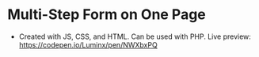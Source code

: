 # Multi-Step Form on One Page
- Created with JS, CSS, and HTML. Can be used with PHP. Live preview: https://codepen.io/Luminx/pen/NWXbxPQ
